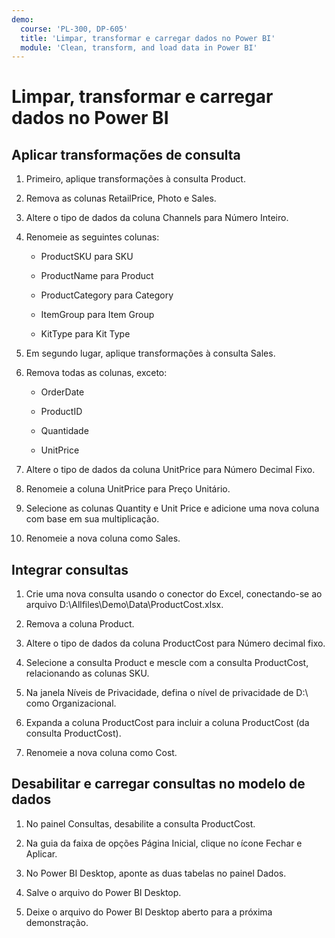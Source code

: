 ```yaml
---
demo:
  course: 'PL-300, DP-605'
  title: 'Limpar, transformar e carregar dados no Power BI'
  module: 'Clean, transform, and load data in Power BI'
---
```


# Limpar, transformar e carregar dados no Power BI

## Aplicar transformações de consulta

1. Primeiro, aplique transformações à consulta Product.

1. Remova as colunas RetailPrice, Photo e Sales.

1. Altere o tipo de dados da coluna Channels para Número Inteiro.

1. Renomeie as seguintes colunas:

    - ProductSKU para SKU

    - ProductName para Product

    - ProductCategory para Category

    - ItemGroup para Item Group

    - KitType para Kit Type

1. Em segundo lugar, aplique transformações à consulta Sales.

1. Remova todas as colunas, exceto:

    - OrderDate

    - ProductID

    - Quantidade

    - UnitPrice

1. Altere o tipo de dados da coluna UnitPrice para Número Decimal Fixo.

1. Renomeie a coluna UnitPrice para Preço Unitário.

1. Selecione as colunas Quantity e Unit Price e adicione uma nova coluna com base em sua multiplicação.

1. Renomeie a nova coluna como Sales.

## Integrar consultas

1. Crie uma nova consulta usando o conector do Excel, conectando-se ao arquivo D:\Allfiles\Demo\Data\ProductCost.xlsx.

1. Remova a coluna Product.

1. Altere o tipo de dados da coluna ProductCost para Número decimal fixo.

1. Selecione a consulta Product e mescle com a consulta ProductCost, relacionando as colunas SKU.

1. Na janela Níveis de Privacidade, defina o nível de privacidade de D:\ como Organizacional.

1. Expanda a coluna ProductCost para incluir a coluna ProductCost (da consulta ProductCost).

1. Renomeie a nova coluna como Cost.

## Desabilitar e carregar consultas no modelo de dados

1. No painel Consultas, desabilite a consulta ProductCost.

1. Na guia da faixa de opções Página Inicial, clique no ícone Fechar e Aplicar.

1. No Power BI Desktop, aponte as duas tabelas no painel Dados.

1. Salve o arquivo do Power BI Desktop.

1. Deixe o arquivo do Power BI Desktop aberto para a próxima demonstração.
